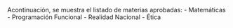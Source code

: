 Acontinuación, se muestra el listado de materias aprobadas:
    - Matemáticas
    - Programación Funcional
    - Realidad Nacional
    - Ética